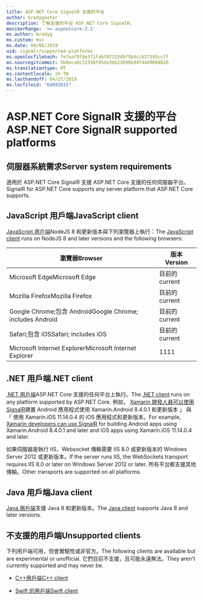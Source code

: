 ```yaml
---
title: ASP.NET Core SignalR 支援的平台
author: bradygaster
description: 了解支援的平台 ASP.NET Core SignalR。
monikerRange: '>= aspnetcore-2.1'
ms.author: bradyg
ms.custom: mvc
ms.date: 04/06/2019
uid: signalr/supported-platforms
ms.openlocfilehash: fefaaf97de3f1fabf8f3154bf5b4ccb37195ccff
ms.sourcegitcommit: 5b0eca8c21550f95de3bb21096bd4fd4d9098026
ms.translationtype: MT
ms.contentlocale: zh-TW
ms.lasthandoff: 04/27/2019
ms.locfileid: "64892015"
---
```

# <a name="aspnet-core-signalr-supported-platforms"></a><span data-ttu-id="0a559-103">ASP.NET Core SignalR 支援的平台</span><span class="sxs-lookup"><span data-stu-id="0a559-103">ASP.NET Core SignalR supported platforms</span></span>

## <a name="server-system-requirements"></a><span data-ttu-id="0a559-104">伺服器系統需求</span><span class="sxs-lookup"><span data-stu-id="0a559-104">Server system requirements</span></span>

<span data-ttu-id="0a559-105">適用於 ASP.NET Core SignalR 支援 ASP.NET Core 支援的任何伺服器平台。</span><span class="sxs-lookup"><span data-stu-id="0a559-105">SignalR for ASP.NET Core supports any server platform that ASP.NET Core supports.</span></span>

## <a name="javascript-client"></a><span data-ttu-id="0a559-106">JavaScript 用戶端</span><span class="sxs-lookup"><span data-stu-id="0a559-106">JavaScript client</span></span>

<span data-ttu-id="0a559-107">[JavaScript 用戶端](https://www.npmjs.com/package/@aspnet/signalr)NodeJS 8 和更新版本與下列瀏覽器上執行：</span><span class="sxs-lookup"><span data-stu-id="0a559-107">The [JavaScript client](https://www.npmjs.com/package/@aspnet/signalr) runs on NodeJS 8 and later versions and the following browsers:</span></span>

| <span data-ttu-id="0a559-108">瀏覽器</span><span class="sxs-lookup"><span data-stu-id="0a559-108">Browser</span></span>                         | <span data-ttu-id="0a559-109">版本</span><span class="sxs-lookup"><span data-stu-id="0a559-109">Version</span></span> |
| ------------------------------- | ------- |
| <span data-ttu-id="0a559-110">Microsoft Edge</span><span class="sxs-lookup"><span data-stu-id="0a559-110">Microsoft Edge</span></span>                  | <span data-ttu-id="0a559-111">目前的</span><span class="sxs-lookup"><span data-stu-id="0a559-111">current</span></span> |
| <span data-ttu-id="0a559-112">Mozilla Firefox</span><span class="sxs-lookup"><span data-stu-id="0a559-112">Mozilla Firefox</span></span>                 | <span data-ttu-id="0a559-113">目前的</span><span class="sxs-lookup"><span data-stu-id="0a559-113">current</span></span> |
| <span data-ttu-id="0a559-114">Google Chrome;包含 Android</span><span class="sxs-lookup"><span data-stu-id="0a559-114">Google Chrome; includes Android</span></span> | <span data-ttu-id="0a559-115">目前的</span><span class="sxs-lookup"><span data-stu-id="0a559-115">current</span></span> |
| <span data-ttu-id="0a559-116">Safari;包含 iOS</span><span class="sxs-lookup"><span data-stu-id="0a559-116">Safari; includes iOS</span></span>            | <span data-ttu-id="0a559-117">目前的</span><span class="sxs-lookup"><span data-stu-id="0a559-117">current</span></span> |
| <span data-ttu-id="0a559-118">Microsoft Internet Explorer</span><span class="sxs-lookup"><span data-stu-id="0a559-118">Microsoft Internet Explorer</span></span>     | <span data-ttu-id="0a559-119">11</span><span class="sxs-lookup"><span data-stu-id="0a559-119">11</span></span>      |
 
## <a name="net-client"></a><span data-ttu-id="0a559-120">.NET 用戶端</span><span class="sxs-lookup"><span data-stu-id="0a559-120">.NET client</span></span>

<span data-ttu-id="0a559-121">[.NET 用戶端](https://www.nuget.org/packages/Microsoft.AspNetCore.SignalR/)ASP.NET Core 支援的任何平台上執行。</span><span class="sxs-lookup"><span data-stu-id="0a559-121">The [.NET client](https://www.nuget.org/packages/Microsoft.AspNetCore.SignalR/) runs on any platform supported by ASP.NET Core.</span></span> <span data-ttu-id="0a559-122">例如， [Xamarin 開發人員可以使用 SignalR](https://github.com/aspnet/Announcements/issues/305)建置 Android 應用程式使用 Xamarin.Android 8.4.0.1 和更新版本 」 與 「 使用 Xamarin.iOS 11.14.0.4 的 iOS 應用程式和更新版本。</span><span class="sxs-lookup"><span data-stu-id="0a559-122">For example, [Xamarin developers can use SignalR](https://github.com/aspnet/Announcements/issues/305) for building Android apps using Xamarin.Android 8.4.0.1 and later and iOS apps using Xamarin.iOS 11.14.0.4 and later.</span></span>

<span data-ttu-id="0a559-123">如果伺服器是執行 IIS，Websocket 傳輸需要 IIS 8.0 或更新版本的 Windows Server 2012 或更新版本。</span><span class="sxs-lookup"><span data-stu-id="0a559-123">If the server runs IIS, the WebSockets transport requires IIS 8.0 or later on Windows Server 2012 or later.</span></span> <span data-ttu-id="0a559-124">所有平台都支援其他傳輸。</span><span class="sxs-lookup"><span data-stu-id="0a559-124">Other transports are supported on all platforms.</span></span>

## <a name="java-client"></a><span data-ttu-id="0a559-125">Java 用戶端</span><span class="sxs-lookup"><span data-stu-id="0a559-125">Java client</span></span>

<span data-ttu-id="0a559-126">[Java 用戶端](https://search.maven.org/artifact/com.microsoft.aspnet/signalr)支援 Java 8 和更新版本。</span><span class="sxs-lookup"><span data-stu-id="0a559-126">The [Java client](https://search.maven.org/artifact/com.microsoft.aspnet/signalr) supports Java 8 and later versions.</span></span>

## <a name="unsupported-clients"></a><span data-ttu-id="0a559-127">不支援的用戶端</span><span class="sxs-lookup"><span data-stu-id="0a559-127">Unsupported clients</span></span>

<span data-ttu-id="0a559-128">下列用戶端可用，但會實驗性或非官方。</span><span class="sxs-lookup"><span data-stu-id="0a559-128">The following clients are available but are experimental or unofficial.</span></span> <span data-ttu-id="0a559-129">它們目前不支援，且可能永遠無法。</span><span class="sxs-lookup"><span data-stu-id="0a559-129">They aren't currently supported and may never be.</span></span>

* [<span data-ttu-id="0a559-130">C++用戶端</span><span class="sxs-lookup"><span data-stu-id="0a559-130">C++ client</span></span>](https://github.com/aspnet/SignalR/tree/master/clients/cpp)

* [<span data-ttu-id="0a559-131">Swift 的用戶端</span><span class="sxs-lookup"><span data-stu-id="0a559-131">Swift client</span></span>](https://github.com/moozzyk/SignalR-Client-Swift)
